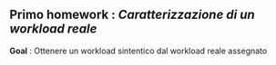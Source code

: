 ## Primo homework : *Caratterizzazione di un workload reale*

**Goal** : Ottenere un workload sintentico dal workload reale assegnato
